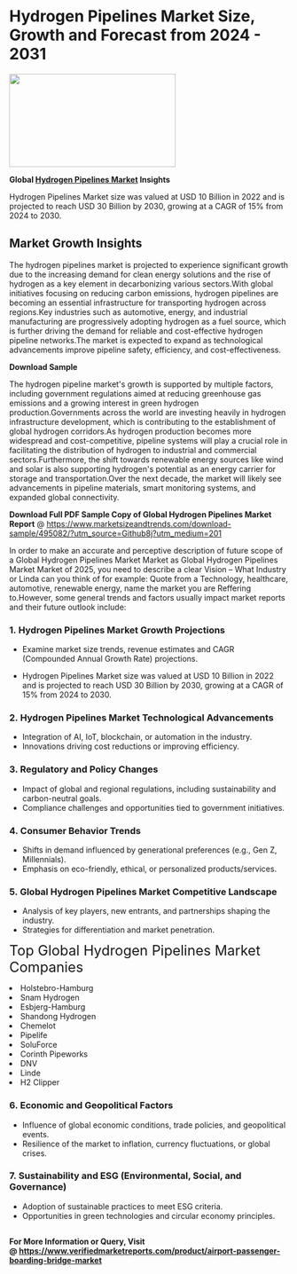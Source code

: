<H1>Hydrogen Pipelines Market Size, Growth and Forecast from 2024 - 2031</H1><img class="aligncenter size-medium wp-image-584254" src="https://thirdeyenews.in/wp-content/uploads/2024/09/Global-Market-Research-300x168.jpeg" alt="" width="300" height="168" /><p><strong>Global&nbsp;<a href="https://www.marketsizeandtrends.com/download-sample/495082/?utm_source=Github8j?utm_medium=201">Hydrogen Pipelines Market</a> Insights</strong></p><p>Hydrogen Pipelines Market size was valued at USD 10 Billion in 2022 and is projected to reach USD 30 Billion by 2030, growing at a CAGR of 15% from 2024 to 2030.</p><p><h2>Market Growth Insights</h2> <p>The hydrogen pipelines market is projected to experience significant growth due to the increasing demand for clean energy solutions and the rise of hydrogen as a key element in decarbonizing various sectors.With global initiatives focusing on reducing carbon emissions, hydrogen pipelines are becoming an essential infrastructure for transporting hydrogen across regions.Key industries such as automotive, energy, and industrial manufacturing are progressively adopting hydrogen as a fuel source, which is further driving the demand for reliable and cost-effective hydrogen pipeline networks.The market is expected to expand as technological advancements improve pipeline safety, efficiency, and cost-effectiveness.</p> <p><strong>Download Sample</strong></p> <p>The hydrogen pipeline market's growth is supported by multiple factors, including government regulations aimed at reducing greenhouse gas emissions and a growing interest in green hydrogen production.Governments across the world are investing heavily in hydrogen infrastructure development, which is contributing to the establishment of global hydrogen corridors.As hydrogen production becomes more widespread and cost-competitive, pipeline systems will play a crucial role in facilitating the distribution of hydrogen to industrial and commercial sectors.Furthermore, the shift towards renewable energy sources like wind and solar is also supporting hydrogen's potential as an energy carrier for storage and transportation.Over the next decade, the market will likely see advancements in pipeline materials, smart monitoring systems, and expanded global connectivity.<p><span class=""><strong>Download Full PDF Sample Copy of Global Hydrogen Pipelines Market Report</strong> @ <a href="https://www.marketsizeandtrends.com/download-sample/495082/?utm_source=Github8j?utm_medium=201" target="_blank">https://www.marketsizeandtrends.com/download-sample/495082/?utm_source=Github8j?utm_medium=201</a></span></p><p>In order to make an accurate and perceptive description of future scope of a Global&nbsp;Hydrogen Pipelines Market Market as Global&nbsp;Hydrogen Pipelines Market Market of 2025, you need to describe a clear Vision &ndash; What Industry or Linda can you think of for example: Quote from a Technology, healthcare, automotive, renewable energy, name the market you are Reffering to.However, some general trends and factors usually impact market reports and their future outlook include:</p><h3>1.&nbsp;<strong>Hydrogen Pipelines Market Growth Projections</strong></h3><ul><li>Examine market size trends, revenue estimates and CAGR (Compounded Annual Growth Rate) projections.</li><li><p>Hydrogen Pipelines Market size was valued at USD 10 Billion in 2022 and is projected to reach USD 30 Billion by 2030, growing at a CAGR of 15% from 2024 to 2030.</p></li></ul><h3>2.&nbsp;<strong>Hydrogen Pipelines Market Technological Advancements</strong></h3><ul><li>Integration of AI, IoT, blockchain, or automation in the industry.</li><li>Innovations driving cost reductions or improving efficiency.</li></ul><h3>3.&nbsp;<strong>Regulatory and Policy Changes</strong></h3><ul><li>Impact of global and regional regulations, including sustainability and carbon-neutral goals.</li><li>Compliance challenges and opportunities tied to government initiatives.</li></ul><h3>4.&nbsp;<strong>Consumer Behavior Trends</strong></h3><ul><li>Shifts in demand influenced by generational preferences (e.g., Gen Z, Millennials).</li><li>Emphasis on eco-friendly, ethical, or personalized products/services.</li></ul><h3>5.&nbsp;<strong>Global Hydrogen Pipelines Market Competitive Landscape</strong></h3><ul><li>Analysis of key players, new entrants, and partnerships shaping the industry.</li><li>Strategies for differentiation and market penetration.</li></ul><p data-pm-slice="1 1 []"><span style="color: inherit; font-family: inherit; font-size: 25px;">Top Global Hydrogen Pipelines Market Companies</span></p><div class="" data-test-id=""><p><li>Holstebro-Hamburg</li><li> Snam Hydrogen</li><li> Esbjerg-Hamburg</li><li> Shandong Hydrogen</li><li> Chemelot</li><li> Pipelife</li><li> SoluForce</li><li> Corinth Pipeworks</li><li> DNV</li><li> Linde</li><li> H2 Clipper</li></p></div><h3>6.&nbsp;<strong>Economic and Geopolitical Factors</strong></h3><ul><li>Influence of global economic conditions, trade policies, and geopolitical events.</li><li>Resilience of the market to inflation, currency fluctuations, or global crises.</li></ul><h3>7.&nbsp;<strong>Sustainability and ESG (Environmental, Social, and Governance)</strong></h3><ul><li>Adoption of sustainable practices to meet ESG criteria.</li><li>Opportunities in green technologies and circular economy principles.</li></ul><h2><strong style="font-size: 14px;">For More Information or Query, Visit @&nbsp;</strong><a style="background-color: #ffffff; font-size: 14px;" href="https://www.marketsizeandtrends.com/report/hydrogen-pipelines-market/" target="_blank">https://www.verifiedmarketreports.com/product/airport-passenger-boarding-bridge-market</a></h2>